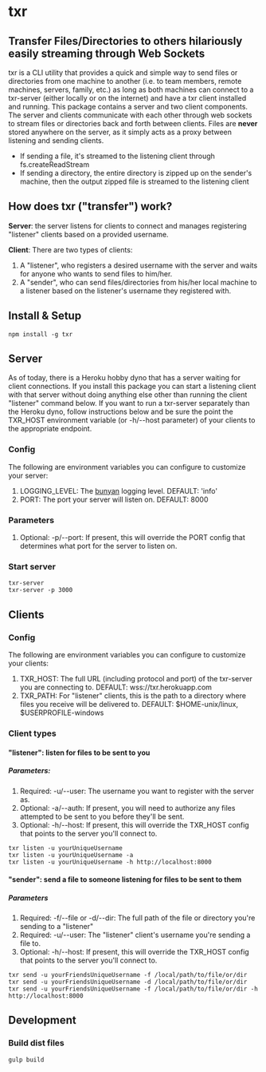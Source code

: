 # txr

## Transfer Files/Directories to others hilariously easily streaming through Web Sockets

txr is a CLI utility that provides a quick and simple way to send files or directories
from one machine to another (i.e. to team members, remote machines, servers, family, etc.)
as long as both machines can connect to a txr-server (either locally or on the internet)
and have a txr client installed and running. This package contains a
server and two client components. The server and clients communicate with each other
through web sockets to stream files or directories back and forth between clients. Files are
**never** stored anywhere on the server, as it simply acts as a proxy between
listening and sending clients.

- If sending a file, it's streamed to the listening client through fs.createReadStream
- If sending a directory, the entire directory is zipped up on the sender's machine,
then the output zipped file is streamed to the listening client

## How does txr ("transfer") work?

**Server**: the server listens for clients to connect and manages registering
"listener" clients based on a provided username.

**Client**: There are two types of clients:

1. A "listener", who registers a desired username with the server and waits
for anyone who wants to send files to him/her.
2. A "sender", who can send files/directories from his/her local machine to a listener
based on the listener's username they registered with.

## Install & Setup

```
npm install -g txr
```

## Server

As of today, there is a Heroku hobby dyno that has a server waiting for
client connections. If you install this package you can start a listening client
with that server without doing anything else other than running the
client "listener" command below. If you want to run a txr-server separately
than the Heroku dyno, follow instructions below and be sure the
point the TXR_HOST environment variable (or -h/--host parameter) of your clients
to the appropriate endpoint.

### Config

The following are environment variables you can configure to
customize your server:

1. LOGGING_LEVEL: The [bunyan](https://github.com/trentm/node-bunyan) logging level. DEFAULT: 'info'
2. PORT: The port your server will listen on. DEFAULT: 8000

### Parameters

1. Optional: -p/--port: If present, this will override the PORT config
that determines what port for the server to listen on.

### Start server

```
txr-server
txr-server -p 3000
```

## Clients

### Config

The following are environment variables you can configure to
customize your clients:

1. TXR_HOST: The full URL (including protocol and port) of the txr-server
you are connecting to. DEFAULT: wss://txr.herokuapp.com
2. TXR_PATH: For "listener" clients, this is the path to a directory
where files you receive will be delivered to.
DEFAULT: $HOME-unix/linux, $USERPROFILE-windows

### Client types

#### "listener": listen for files to be sent to you

##### Parameters:

1. Required: -u/--user: The username you want to register with the server as.
2. Optional: -a/--auth: If present, you will need to authorize any files
attempted to be sent to you before they'll be sent.
3. Optional: -h/--host: If present, this will override the TXR_HOST config
that points to the server you'll connect to.

```
txr listen -u yourUniqueUsername
txr listen -u yourUniqueUsername -a
txr listen -u yourUniqueUsername -h http://localhost:8000
```

#### "sender": send a file to someone listening for files to be sent to them

##### Parameters

1. Required: -f/--file or -d/--dir: The full path of the file or directory you're sending to a "listener"
2. Required: -u/--user: The "listener" client's username you're sending a file to.
3. Optional: -h/--host: If present, this will override the TXR_HOST config
that points to the server you'll connect to.

```
txr send -u yourFriendsUniqueUsername -f /local/path/to/file/or/dir
txr send -u yourFriendsUniqueUsername -d /local/path/to/file/or/dir
txr send -u yourFriendsUniqueUsername -f /local/path/to/file/or/dir -h http://localhost:8000
```

## Development

### Build dist files

```
gulp build
```
